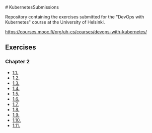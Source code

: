 \# KubernetesSubmissions

Repository containing the exercises submitted for the "DevOps with Kubernetes" course at the University of Helsinki.

<https://courses.mooc.fi/org/uh-cs/courses/devops-with-kubernetes/>

## Exercises

### Chapter 2

- [1.1.](https://github.com/Yakovyakov/KubernetsSubmissions/tree/1.1/log_output)
- [1.2.](https://github.com/Yakovyakov/KubernetsSubmissions/tree/1.2/the_project)
- [1.3.](https://github.com/Yakovyakov/KubernetsSubmissions/tree/1.3/log_output)
- [1.4.](https://github.com/Yakovyakov/KubernetsSubmissions/tree/1.4/the_project)
- [1.5.](https://github.com/Yakovyakov/KubernetsSubmissions/tree/1.5/the_project)
- [1.6.](https://github.com/Yakovyakov/KubernetsSubmissions/tree/1.6/the_project)
- [1.7.](https://github.com/Yakovyakov/KubernetsSubmissions/tree/1.7/log_output)
- [1.8.](https://github.com/Yakovyakov/KubernetsSubmissions/tree/1.8/the_project)
- [1.9.](https://github.com/Yakovyakov/KubernetsSubmissions/tree/1.9/log_output)
- [1.10.](https://github.com/Yakovyakov/KubernetsSubmissions/tree/1.10/log_output)
- [1.11.](https://github.com/Yakovyakov/KubernetsSubmissions/tree/1.11/log_output)
